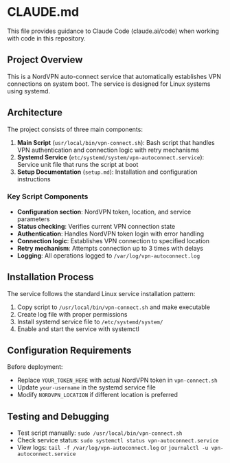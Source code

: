 # CLAUDE.md

This file provides guidance to Claude Code (claude.ai/code) when working with code in this repository.

## Project Overview

This is a NordVPN auto-connect service that automatically establishes VPN connections on system boot. The service is designed for Linux systems using systemd.

## Architecture

The project consists of three main components:

1. **Main Script** (`usr/local/bin/vpn-connect.sh`): Bash script that handles VPN authentication and connection logic with retry mechanisms
2. **Systemd Service** (`etc/systemd/system/vpn-autoconnect.service`): Service unit file that runs the script at boot
3. **Setup Documentation** (`setup.md`): Installation and configuration instructions

### Key Script Components

- **Configuration section**: NordVPN token, location, and service parameters
- **Status checking**: Verifies current VPN connection state  
- **Authentication**: Handles NordVPN token login with error handling
- **Connection logic**: Establishes VPN connection to specified location
- **Retry mechanism**: Attempts connection up to 3 times with delays
- **Logging**: All operations logged to `/var/log/vpn-autoconnect.log`

## Installation Process

The service follows the standard Linux service installation pattern:

1. Copy script to `/usr/local/bin/vpn-connect.sh` and make executable
2. Create log file with proper permissions
3. Install systemd service file to `/etc/systemd/system/`
4. Enable and start the service with systemctl

## Configuration Requirements

Before deployment:
- Replace `YOUR_TOKEN_HERE` with actual NordVPN token in `vpn-connect.sh`
- Update `your-username` in the systemd service file
- Modify `NORDVPN_LOCATION` if different location is preferred

## Testing and Debugging

- Test script manually: `sudo /usr/local/bin/vpn-connect.sh`
- Check service status: `sudo systemctl status vpn-autoconnect.service`
- View logs: `tail -f /var/log/vpn-autoconnect.log` or `journalctl -u vpn-autoconnect.service`